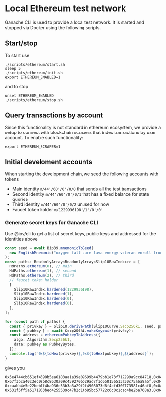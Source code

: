 # Local Ethereum test network

Ganache CLI is used to provide a local test network. It is started and stopped
via Docker using the following scripts.

## Start/stop

To start use

```
./scripts/ethereum/start.sh
sleep 5
./scripts/ethereum/init.sh
export ETHEREUM_ENABLED=1
```

and to stop

```
unset ETHEREUM_ENABLED
./scripts/ethereum/stop.sh
```

## Query transactions by account

Since this functionality is not standard in ethereum ecosystem, we provide a
setup to connect with blockchain scrapers that index transactions by user
account. To enable such functionality:

```
export ETHEREUM_SCRAPER=1
```

## Initial develoment accounts

When starting the development chain, we seed the following accounts with tokens

- Main identity `m/44'/60'/0'/0/0` that sends all the test transactions
- Second identity `m/44'/60'/0'/0/1` that has a fixed balance for state queries
- Third identity `m/44'/60'/0'/0/2` unused for now
- Faucet token holder `m/1229936198'/1'/0'/0'`

### Generate secret keys for Ganache CLI

Use @iov/cli to get a list of secret keys, public keys and addressed for the
identities above

```ts
const seed = await Bip39.mnemonicToSeed(
  new EnglishMnemonic("oxygen fall sure lava energy veteran enroll frown question detail include maximum"),
);
const paths: ReadonlyArray<ReadonlyArray<Slip10RawIndex>> = [
  HdPaths.ethereum(0), // main
  HdPaths.ethereum(1), // second
  HdPaths.ethereum(2), // third
  // faucet token holder
  [
    Slip10RawIndex.hardened(1229936198),
    Slip10RawIndex.hardened(1),
    Slip10RawIndex.hardened(0),
    Slip10RawIndex.hardened(0),
  ],
];

for (const path of paths) {
  const { privkey } = Slip10.derivePath(Slip10Curve.Secp256k1, seed, path);
  const { pubkey } = await Secp256k1.makeKeypair(privkey);
  const address = ethereumPubkeyToAddress({
    algo: Algorithm.Secp256k1,
    data: pubkey as PubkeyBytes,
  });
  console.log(`0x${toHex(privkey)},0x${toHex(pubkey)},${address}`);
}
```

gives you

```csv
0x5e4744cb651ef4598b5ea6183aa1a39e09699b4479bb1e73f717299a9cc84718,0x04965fb72aad79318cd8c8c975cf18fa8bcac0c091605d10e89cd5a9f7cff564b0cb0459a7c22903119f7a42947c32c1cc6a434a86f0e26aad00ca2b2aff6ba381,0x88F3b5659075D0E06bB1004BE7b1a7E66F452284
0x67f3bca40c3ec02b8c8630a09c459270bb29ad7f1c650156513a30c75a6a8a5f,0x041d4c015b00cbd914e280b871d3c6ae2a047ca650d3ecea4b5246bb3036d4d74960b7feb09068164d2b82f1c7df9e95839b29ae38e90d60578b2318a54e108cf8,0x0A65766695A712Af41B5cfECAaD217B1a11CB22A
0xcaabb4e5e22beb7f4ba936c53b3a3a29f9f4908073d8f4cfd300773581c46af8,0x043187d755c1a7c252fb1ef1469b6f099c848e007438ad6aa389994614e6e489034dfa6a028930ce7553165326abdcd18ee48de9c4843b86984acf1fbff4f3974c,0x585ec8C463C8f9481f606456402cE7CACb8D2d2A
0x531f5ff5a5171853bed4255539c47b2c14b85bc57722c6c0c1cac4be2ba768a3,0x04bace828f3e36d871bbd01020c1da4919f99804e3867c40fe684ab9aaf3f099b3a7e10b1e10b77585bee94b4ca4fa141841aba6c2d851454e9c774190684a2bd0,0x65E2fF4C989dd53387dfeFF8b36e58265047Cf34
```
